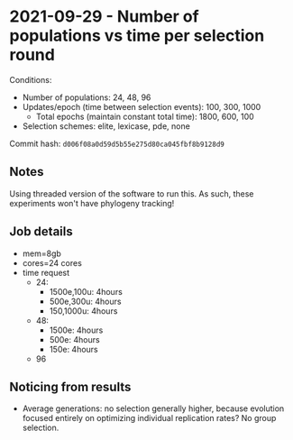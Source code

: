 # 2021-09-29 - Number of populations vs time per selection round

Conditions:

- Number of populations: 24, 48, 96
- Updates/epoch (time between selection events): 100, 300, 1000
  - Total epochs (maintain constant total time): 1800, 600, 100
- Selection schemes: elite, lexicase, pde, none

Commit hash: `d006f08a0d59d5b55e275d80ca045fbf8b9128d9`

## Notes

Using threaded version of the software to run this. As such, these experiments won't have phylogeny tracking!

## Job details

- mem=8gb
- cores=24 cores
- time request
  - 24:
    - 1500e,100u: 4hours
    - 500e,300u: 4hours
    - 150,1000u: 4hours
  - 48:
    - 1500e: 4hours
    - 500e: 4hours
    - 150e: 4hours
  - 96


## Noticing from results

- Average generations: no selection generally higher, because evolution focused entirely on optimizing individual replication rates? No group selection.